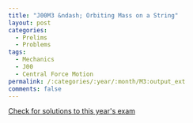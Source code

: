```yaml
---
title: "J00M3 &ndash; Orbiting Mass on a String"
layout: post
categories:
  - Prelims
  - Problems
tags:
  - Mechanics
  - J00
  - Central Force Motion
permalink: /:categories/:year/:month/M3:output_ext
comments: false
---
```

<object data="2000J3M.pdf" type="application/pdf" width="100%" height="500"></object>
<div class="message"><a href='https://princetonprelim.com/prelim/4/'>Check for solutions to this year's exam</a></div>